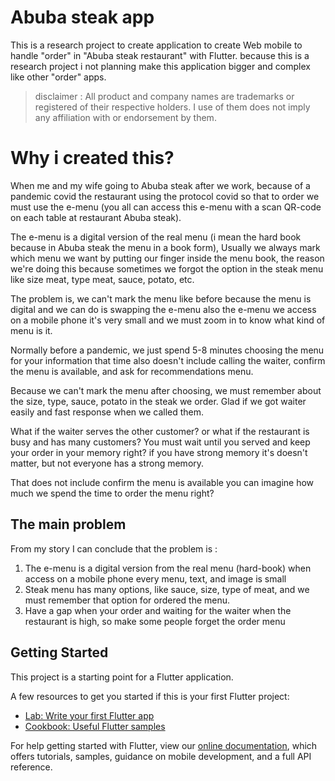 # Abuba steak app

This is a research project to create application to create Web mobile to handle "order" in "Abuba steak restaurant" with Flutter. because this is a research project i not planning make this application bigger and complex like other "order" apps.

> disclaimer : All product and company names are trademarks or registered of their respective holders. I use of them does not imply any affiliation with or endorsement by them. 

# Why i created this?

When me and my wife going to Abuba steak after we work, because of a pandemic covid the restaurant using the protocol covid so that to order we must use the e-menu (you all can access this e-menu with a scan QR-code on each table at restaurant Abuba steak).

The e-menu is a digital version of the real menu (i mean the hard book because in Abuba steak the menu in a book form), Usually we always mark which menu we want by putting our finger inside the menu book, the reason we're doing this because sometimes we forgot the option in the steak menu like size meat, type meat, sauce, potato, etc. 

The problem is, we can't mark the menu like before because the menu is digital and we can do is swapping the e-menu also the e-menu we access on a mobile phone it's very small and we must zoom in to know what kind of menu is it.

Normally before a pandemic, we just spend 5-8 minutes choosing the menu for your information that time also doesn't include calling the waiter, confirm the menu is available, and ask for recommendations menu.

Because we can't mark the menu after choosing, we must remember about the size, type, sauce, potato in the steak we order. Glad if we got waiter easily and fast response when we called them. 

What if the waiter serves the other customer? or what if the restaurant is busy and has many customers? You must wait until you served and keep your order in your memory right? if you have strong memory it's doesn't matter, but not everyone has a strong memory.

That does not include confirm the menu is available you can imagine how much we spend the time to order the menu right?


## The main problem
From my story I can conclude that the problem is : 
1. The e-menu is a digital version from the real menu (hard-book) when access on a mobile phone every menu, text, and image is small
2. Steak menu has many options, like sauce, size, type of meat, and we must remember that option for ordered the menu.
3. Have a gap when your order and waiting for the waiter when the restaurant is high, so make some people forget the order menu

## Getting Started

This project is a starting point for a Flutter application.

A few resources to get you started if this is your first Flutter project:

- [Lab: Write your first Flutter app](https://flutter.dev/docs/get-started/codelab)
- [Cookbook: Useful Flutter samples](https://flutter.dev/docs/cookbook)

For help getting started with Flutter, view our
[online documentation](https://flutter.dev/docs), which offers tutorials,
samples, guidance on mobile development, and a full API reference.
